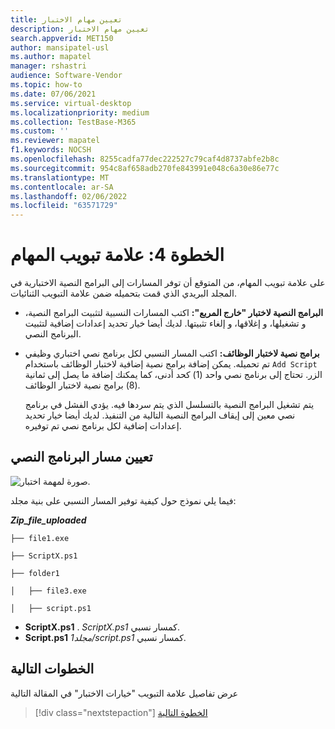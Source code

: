 ```yaml
---
title: تعيين مهام الاختبار
description: تعيين مهام الاختبار
search.appverid: MET150
author: mansipatel-usl
ms.author: mapatel
manager: rshastri
audience: Software-Vendor
ms.topic: how-to
ms.date: 07/06/2021
ms.service: virtual-desktop
ms.localizationpriority: medium
ms.collection: TestBase-M365
ms.custom: ''
ms.reviewer: mapatel
f1.keywords: NOCSH
ms.openlocfilehash: 8255cadfa77dec222527c79caf4d8737abfe2b8c
ms.sourcegitcommit: 954c8af658adb270fe843991e048c6a30e86e77c
ms.translationtype: MT
ms.contentlocale: ar-SA
ms.lasthandoff: 02/06/2022
ms.locfileid: "63571729"
---
```

# <a name="step-4-the-tasks-tab"></a>الخطوة 4: علامة تبويب المهام

على علامة تبويب المهام، من المتوقع أن توفر المسارات إلى البرامج النصية الاختبارية في المجلد البريدي الذي قمت بتحميله ضمن علامة التبويب الثنائيات.

  - **البرامج النصية لاختبار "خارج المربع":** اكتب المسارات النسبية لتثبيت البرامج النصية، و تشغيلها، و إغلاقها، و إلغاء تثبيتها. لديك أيضا خيار تحديد إعدادات إضافية لتثبيت البرنامج النصي.
  - **برامج نصية لاختبار الوظائف:** اكتب المسار النسبي لكل برنامج نصي اختباري وظيفي تم تحميله. يمكن إضافة برامج نصية إضافية لاختبار الوظائف باستخدام ```Add Script``` الزر. تحتاج إلى برنامج نصي واحد (1) كحد أدنى، كما يمكنك إضافة ما يصل إلى ثمانية (8) برامج نصية لاختبار الوظائف. 
  
    يتم تشغيل البرامج النصية بالتسلسل الذي يتم سردها فيه. يؤدي الفشل في برنامج نصي معين إلى إيقاف البرامج النصية التالية من التنفيذ.
    لديك أيضا خيار تحديد إعدادات إضافية لكل برنامج نصي تم توفيره.

## <a name="set-script-path"></a>تعيين مسار البرنامج النصي

![صورة لمهمة اختبار.](Media/testtask.png)

فيما يلي نموذج حول كيفية توفير المسار النسبي على بنية مجلد:

_**Zip_file_uploaded**_
~~~
├── file1.exe

├── ScriptX.ps1

├── folder1

│   ├── file3.exe

│   ├── script.ps1
~~~
  - **ScriptX.ps1** . _ScriptX.ps1_ كمسار نسبي.
  - **Script.ps1** _مجلد1/script.ps1_ كمسار نسبي.


## <a name="next-steps"></a>الخطوات التالية

عرض تفاصيل علامة التبويب "خيارات الاختبار" في المقالة التالية 
> [!div class="nextstepaction"]
> [الخطوة التالية](testoptions.md)
